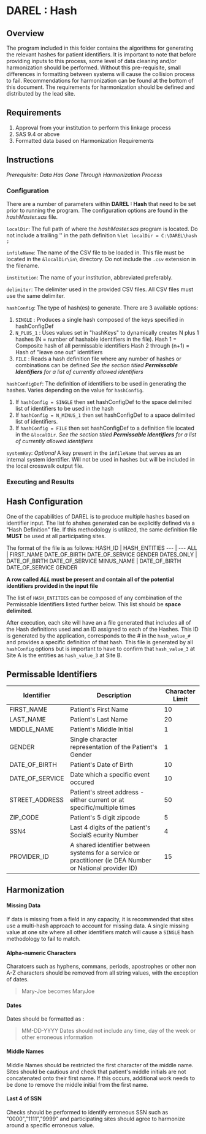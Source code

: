 
# DAREL : Hash
## Overview
The program included in this folder contains the algorithms for generating the relevant hashes for patient identifiers. It is important to note that before providing inputs to this process, some level of data cleaning and/or harmonization should be performed. Without this pre-requisite, small differences in formatting between systems will cause the collision process to fail. Recommendations for harmonization can be found at the bottom of this document. The requirements for harmonization should be defined and distributed by the lead site.

## Requirements
1) Approval from your institution to perform this linkage process
2) SAS 9.4 or above
3) Formatted data based on Harmonization Requirements

## Instructions
*Prerequisite: Data Has Gone Through Harmonization Process*
### Configuration
There are a number of parameters within **DAREL : Hash** that need to be set prior to running the program. The configuration options are found in the *hashMaster.sas* file.

`localDir`: The full path of where the *hashMaster.sas* program is located. Do not include a trailing '\' in the path definition
```%let localDir = C:\DAREL\hash ;```

`infileName`: The name of the CSV file to be loaded in. This file must be located in the `&localDir\in\` directory. Do not include the `.csv` extension in the filename.

`institution`: The name of your institution, abbreviated preferably. 

`delimiter`: The delimiter used in the provided CSV files. All CSV files must use the same delimiter.

`hashConfig`: The type of hash(es) to generate. There are 3 available options:
1. `SINGLE` 
: Produces a single hash composed of the keys specified in hashConfigDef
2. `N_PLUS_1` 
: Uses values set in "hashKeys" to dynamically creates N plus 1 hashes (N = number of hashable identifiers in the file).
		Hash 1 = Composite hash of all permissable identifiers
		Hash 2 through (n+1) = Hash of "leave one out" identifiers
3. `FILE` 
: Reads a hash definition file where any number of hashes or combinations can be defined
*See the section titled **Permissable Identifiers** for a list of currently allowed identifiers*

`hashConfigDef`: The definition of identifiers to be used in generating the hashes. Varies depending on the value for `hashConfig`.
1. If `hashConfig = SINGLE` then set hashConfigDef to the space delimited list of identifiers to be used in the hash
2. If `hashConfig = N_MINUS_1` then set hashConfigDef to a space delimited list of identifiers.
3. If `hashConfig = FILE` then set hashConfigDef to a definition file located in the `&localDir`.
*See the section titled **Permissable Identifiers** for a list of currently allowed identifiers*

`systemKey`: *Optional* A key present in the `infileName` that serves as an internal system identifier. Will not be used in hashes but will be included in the local crosswalk output file.


### Executing and Results

## Hash Configuration
One of the capabilities of DAREL is to produce multiple hashes based on identifier input. The list fo ahshes generated can be explicitly defined via a "Hash Definition" file. If this methodology is utilized, the same definition file **MUST** be used at all participating sites.

The format of the file is as follows:
HASH_ID | HASH_ENTITIES
--- | ---
ALL | FIRST_NAME DATE_OF_BIRTH DATE_OF_SERVICE GENDER
DATES_ONLY | DATE_OF_BIRTH DATE_OF_SERVICE
MINUS_NAME | DATE_OF_BIRTH DATE_OF_SERVICE GENDER

**A row called *ALL* must be present and contain all of the potential identifiers provided in the input file**

The list of `HASH_ENTITIES` can be composed of any combination of the Permissable Identifiers listed further below. This list should be **space delimited**.

After execution, each site will have an a file generated that includes all of the Hash definitions used and an ID assigned to each of the Hashes. This ID is generated by the application, corresponds to the # in the `hash_value_#` and provides a specific definition of that hash. This file is generated by all `hashConfig` options but is important to have to confirm that `hash_value_3` at Site A is the entities as `hash_value_3` at Site B.

## Permissable Identifiers
Identifier | Description |Character Limit
----------- | ----------- | ----------- 
FIRST_NAME | Patient's First Name | 10
LAST_NAME | Patient's Last Name | 20
MIDDLE_NAME | Patient's Middle Initial | 1
GENDER | Single character representation of the Patient's Gender | 1
DATE_OF_BIRTH | Patient's Date of Birth | 10 
DATE_OF_SERVICE | Date which a specific event occured | 10
STREET_ADDRESS | Patient's street address  - either current or at specific/multiple times| 50
ZIP_CODE | Patient's 5 digit zipcode | 5
SSN4 | Last 4 digits of the patient's SocialS ecurity Number | 4
PROVIDER_ID | A shared identifier between systems for a service or practitioner (ie DEA Number or National provider ID) | 15

## Harmonization
#### Missing Data
If data is missing from a field in any capacity, it is recommended that sites use a multi-hash approach to account for missing data. A single missing value at one site where all other identifiers match will cause a `SINGLE` hash methodology to fail to match.
#### Alpha-numeric Characters
Charatcers such as hyphens, commans, periods, apostrophes or other non A-Z characters should be removed from all string values, with the exception of dates.
> Mary-Joe becomes MaryJoe
#### Dates
Dates should be formatted as : 
> MM-DD-YYYY
Dates should not include any time, day of the week or other erroneous information
#### Middle Names 
Middle Names should be restricted the first character of the middle name. Sites should be cautious and check that patient's middle initials are not concatenated onto their first name. If this occurs, additional work needs to be done to remove the middle initial from the first name.
#### Last 4 of SSN
Checks should be performed to identify erroneous SSN such as "0000","1111","9999" and participating sites should agree to harmonize around a specific erroneous value.
